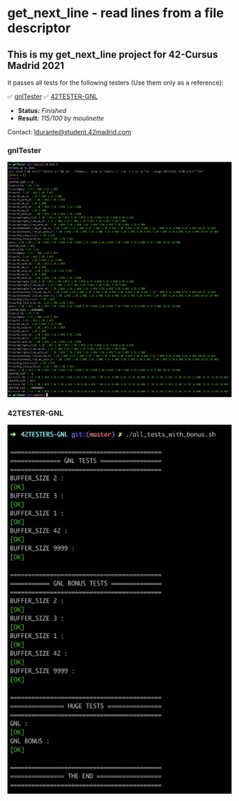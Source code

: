 # get_next_line - read lines from a file descriptor #

## This is my get_next_line project for 42-Cursus Madrid 2021 ##

It passes all tests for the following testers (Use them only as a reference):
 
✅ [gnlTester](https://github.com/Tripouille/gnlTester)
✅ [42TESTER-GNL](https://github.com/Mazoise/42TESTERS-GNL) 

- **Status:** *Finished*
- **Result:** *115/100 by moulinette*

Contact: ldurante@student.42madrid.com

### gnlTester ###
![gnlTester](https://github.com/durantecode/42-Cursus/blob/master/c-projects/get_next_line/test_screenshots/test1.png)

### 42TESTER-GNL ###
![42TESTER-GNL](https://github.com/durantecode/42-Cursus/blob/master/c-projects/get_next_line/test_screenshots/test2.png)

